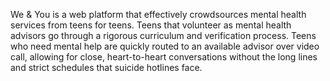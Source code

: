 We & You is a web platform that effectively crowdsources mental health services from teens for teens. Teens that volunteer as mental health advisors go through a rigorous curriculum and verification process. Teens who need mental help are quickly routed to an available advisor over video call, allowing for close, heart-to-heart conversations without the long lines and strict schedules that suicide hotlines face.
